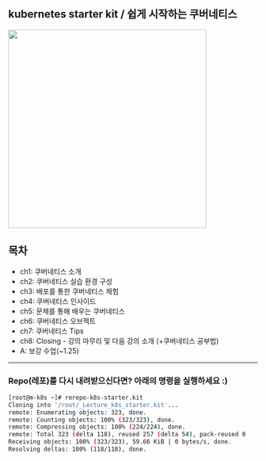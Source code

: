 ## kubernetes starter kit / 쉽게 시작하는 쿠버네티스

<a href="https://www.inflearn.com/course/쿠버네티스-쉽게시작?inst=cf657a9d">
<img src="https://cdn.inflearn.com/public/courses/326651/cover/c2b1b817-0303-49b3-b413-4d1a87334c99/326651-eng-2.png" width="400">
</a>

## 목차 
- ch1: 쿠버네티스 소개 
- ch2: 쿠버네티스 실습 환경 구성 
- ch3: 배포를 통한 쿠버네티스 체험 
- ch4: 쿠버네티스 인사이드 
- ch5: 문제를 통해 배우는 쿠버네티스 
- ch6: 쿠버네티스 오브젝트 
- ch7: 쿠버네티스 Tips
- ch8: Closing - 강의 마무리 및 다음 강의 소개 (+쿠버네티스 공부법)
- A:   보강 수업(~1.25) 

***
### Repo(레포)를 다시 내려받으신다면? 아래의 명령을 실행하세요 :) 
```bash 
[root@m-k8s ~]# rerepo-k8s-starter.kit
Cloning into '/root/_Lecture_k8s_starter.kit'...
remote: Enumerating objects: 323, done.
remote: Counting objects: 100% (323/323), done.
remote: Compressing objects: 100% (224/224), done.
remote: Total 323 (delta 118), reused 257 (delta 54), pack-reused 0
Receiving objects: 100% (323/323), 59.66 KiB | 0 bytes/s, done.
Resolving deltas: 100% (118/118), done.
```
